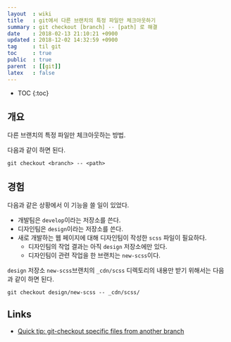 ```yaml
---
layout  : wiki
title   : git에서 다른 브랜치의 특정 파일만 체크아웃하기
summary : git checkout [branch] -- [path] 로 해결
date    : 2018-02-13 21:10:21 +0900
updated : 2018-12-02 14:32:59 +0900
tag     : til git
toc     : true
public  : true
parent  : [[git]]
latex   : false
---
```

* TOC
{:toc}

## 개요

다른 브랜치의 특정 파일만 체크아웃하는 방법.

다음과 같이 하면 된다.

```
git checkout <branch> -- <path>
```

## 경험

다음과 같은 상황에서 이 기능을 쓸 일이 있었다.

* 개발팀은 `develop`이라는 저장소를 쓴다.
* 디자인팀은 `design`이라는 저장소를 쓴다.
* 새로 개발하는 웹 페이지에 대해 디자인팀이 작성한 `scss` 파일이 필요하다.
    * 디자인팀의 작업 결과는 아직 `design` 저장소에만 있다.
    * 디자인팀이 관련 작업을 한 브랜치는 `new-scss`이다.

`design` 저장소 `new-scss`브랜치의 `_cdn/scss` 디렉토리의 내용만 받기 위해서는 다음과 같이 하면 된다.

```
git checkout design/new-scss -- _cdn/scss/
```

## Links

* [Quick tip: git-checkout specific files from another branch](http://nicolasgallagher.com/git-checkout-specific-files-from-another-branch/)

